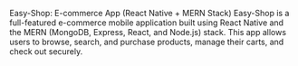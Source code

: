 Easy-Shop: E-commerce App (React Native + MERN Stack)
Easy-Shop is a full-featured e-commerce mobile application built using React Native and the MERN (MongoDB, Express, React, and Node.js) stack. This app allows users to browse, search, and purchase products, manage their carts, and check out securely.
